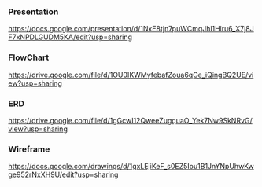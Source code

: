 
### Presentation
https://docs.google.com/presentation/d/1NxE8tjn7puWCmqJhl1Hlru6_X7j8JF7xNPDLGUDM5KA/edit?usp=sharing

### FlowChart

https://drive.google.com/file/d/1OU0IKWMyfebafZoua6qGe_iQingBQ2UE/view?usp=sharing

### ERD
https://drive.google.com/file/d/1gGcwI12QweeZugquaO_Yek7Nw9SkNRvG/view?usp=sharing


### Wireframe

https://docs.google.com/drawings/d/1gxLEjiKeF_s0EZ5Iou1B1JnYNpUhwKwge952rNxXH9U/edit?usp=sharing